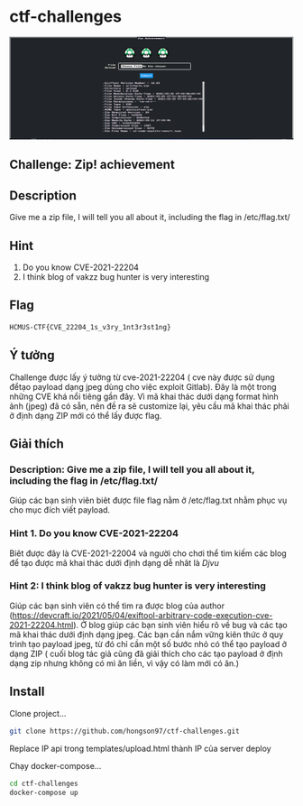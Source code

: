 # ctf-challenges

![Zip](banner.PNG)

## Challenge:  Zip! achievement
## Description

Give me a zip file, I will tell you all about it, including the flag in /etc/flag.txt/

## Hint 

1. Do you know CVE-2021-22204
2. I think blog of vakzz bug hunter is very interesting

## Flag 

```sh
HCMUS-CTF{CVE_22204_1s_v3ry_1nt3r3st1ng}
```

## Ý tưởng

Challenge được lấy ý tưởng từ cve-2021-22204 ( cve này được sử dụng đểtạo payload dạng jpeg dùng cho việc exploit Gitlab). Đây là một trong những CVE khá nổi tiêng gần đây. Vì mã khai thác dưới dạng format hình ảnh (jpeg) đã có sẵn, nên đề ra sẽ customize lại, yêu cầu mã khai thác phải ở định dạng ZIP mới có thể lấy được flag.

## Giải thích

### Description: Give me a zip file, I will tell you all about it, including the flag in /etc/flag.txt/

Giúp các bạn sinh viên biêt được file flag nằm ở /etc/flag.txt nhằm phục vụ cho mục đích viết payload.

### Hint 1. Do you know CVE-2021-22204

Biêt được đây là CVE-2021-22004 và người cho chơi thể tìm kiếm các blog để tạo được mã khai thác dưới định dạng dễ nhât là *Djvu* 

### Hint 2: I think blog of vakzz bug hunter is very interesting
 
 Giúp các bạn sinh viên có thể tìm ra được blog của author (https://devcraft.io/2021/05/04/exiftool-arbitrary-code-execution-cve-2021-22204.html).
 Ở blog giúp các bạn sinh viên hiểu rõ về bug và các tạo mã khai thác dưới định dạng jpeg. Các bạn cần nắm vững kiên thức ở quy trình tạo payload jpeg, từ đó chỉ cần một số bước nhỏ có thể tạo payload ở dạng ZIP ( cuối blog tác giả cũng đã giải thích cho các tạo payload ở định dạng zip nhưng không có mì ăn liền, vì vậy có làm mới có ăn.)
 
 
## Install

Clone project...

```sh
git clone https://github.com/hongson97/ctf-challenges.git
```

Replace IP api trong templates/upload.html thành IP của server deploy

Chạy docker-compose...

```sh
cd ctf-challenges
docker-compose up
```

